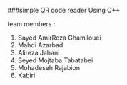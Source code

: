 ###simple QR code reader Using C++

team members :
1. Sayed AmirReza Ghamilouei
2. Mahdi Azarbad
3. Alireza Jahani
3. Seyed Mojtaba Tabatabei
4. Mohadeseh Rajabion
5. Kabiri

